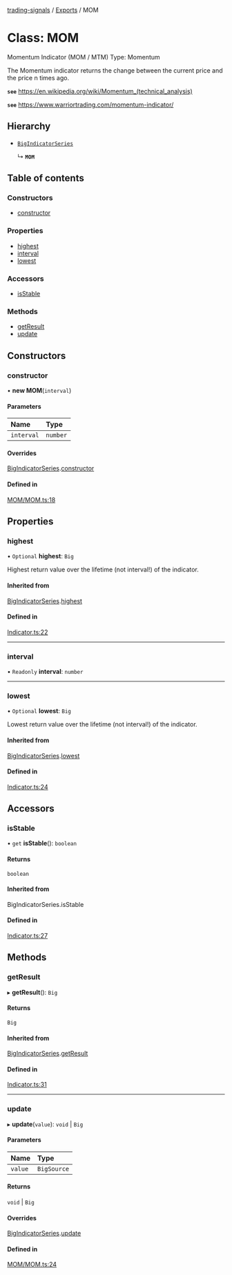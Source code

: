 [trading-signals](../README.md) / [Exports](../modules.md) / MOM

# Class: MOM

Momentum Indicator (MOM / MTM) Type: Momentum

The Momentum indicator returns the change between the current price and the price n times ago.

**`see`** https://en.wikipedia.org/wiki/Momentum_(technical_analysis)

**`see`** https://www.warriortrading.com/momentum-indicator/

## Hierarchy

- [`BigIndicatorSeries`](BigIndicatorSeries.md)

  ↳ **`MOM`**

## Table of contents

### Constructors

- [constructor](MOM.md#constructor)

### Properties

- [highest](MOM.md#highest)
- [interval](MOM.md#interval)
- [lowest](MOM.md#lowest)

### Accessors

- [isStable](MOM.md#isstable)

### Methods

- [getResult](MOM.md#getresult)
- [update](MOM.md#update)

## Constructors

### constructor

• **new MOM**(`interval`)

#### Parameters

| Name       | Type     |
| :--------- | :------- |
| `interval` | `number` |

#### Overrides

[BigIndicatorSeries](BigIndicatorSeries.md).[constructor](BigIndicatorSeries.md#constructor)

#### Defined in

[MOM/MOM.ts:18](https://github.com/bennycode/trading-signals/blob/95cb489/src/MOM/MOM.ts#L18)

## Properties

### highest

• `Optional` **highest**: `Big`

Highest return value over the lifetime (not interval!) of the indicator.

#### Inherited from

[BigIndicatorSeries](BigIndicatorSeries.md).[highest](BigIndicatorSeries.md#highest)

#### Defined in

[Indicator.ts:22](https://github.com/bennycode/trading-signals/blob/95cb489/src/Indicator.ts#L22)

---

### interval

• `Readonly` **interval**: `number`

---

### lowest

• `Optional` **lowest**: `Big`

Lowest return value over the lifetime (not interval!) of the indicator.

#### Inherited from

[BigIndicatorSeries](BigIndicatorSeries.md).[lowest](BigIndicatorSeries.md#lowest)

#### Defined in

[Indicator.ts:24](https://github.com/bennycode/trading-signals/blob/95cb489/src/Indicator.ts#L24)

## Accessors

### isStable

• `get` **isStable**(): `boolean`

#### Returns

`boolean`

#### Inherited from

BigIndicatorSeries.isStable

#### Defined in

[Indicator.ts:27](https://github.com/bennycode/trading-signals/blob/95cb489/src/Indicator.ts#L27)

## Methods

### getResult

▸ **getResult**(): `Big`

#### Returns

`Big`

#### Inherited from

[BigIndicatorSeries](BigIndicatorSeries.md).[getResult](BigIndicatorSeries.md#getresult)

#### Defined in

[Indicator.ts:31](https://github.com/bennycode/trading-signals/blob/95cb489/src/Indicator.ts#L31)

---

### update

▸ **update**(`value`): `void` \| `Big`

#### Parameters

| Name    | Type        |
| :------ | :---------- |
| `value` | `BigSource` |

#### Returns

`void` \| `Big`

#### Overrides

[BigIndicatorSeries](BigIndicatorSeries.md).[update](BigIndicatorSeries.md#update)

#### Defined in

[MOM/MOM.ts:24](https://github.com/bennycode/trading-signals/blob/95cb489/src/MOM/MOM.ts#L24)
